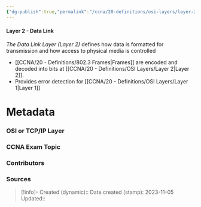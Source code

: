 ```yaml
---
{"dg-publish":true,"permalink":"/ccna/20-definitions/osi-layers/layer-2/"}
---
```


#### Layer 2 - Data Link
*The Data Link Layer (Layer 2)* defines how data is formatted for transmission and how access to physical media is controlled
- [[CCNA/20 - Definitions/802.3 Frames\|Frames]] are encoded and decoded into bits at [[CCNA/20 - Definitions/OSI Layers/Layer 2\|Layer 2]].
- Provides error detection for [[CCNA/20 - Definitions/OSI Layers/Layer 1\|Layer 1]]

# Metadata
### OSI or TCP/IP Layer

### CCNA Exam Topic

### Contributors

### Sources



> [!info]- Created (dynamic):: 
> Date created (stamp): 2023-11-05
> Updated:: 



